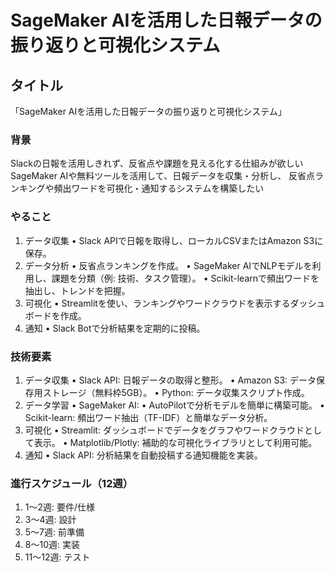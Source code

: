 # SageMaker AIを活用した日報データの振り返りと可視化システム
## タイトル
「SageMaker AIを活用した日報データの振り返りと可視化システム」

### 背景
Slackの日報を活用しきれず、反省点や課題を見える化する仕組みが欲しい
SageMaker AIや無料ツールを活用して、日報データを収集・分析し、
反省点ランキングや頻出ワードを可視化・通知するシステムを構築したい

### やること
 1. データ収集
 • Slack APIで日報を取得し、ローカルCSVまたはAmazon S3に保存。
 2. データ分析
 • 反省点ランキングを作成。
 • SageMaker AIでNLPモデルを利用し、課題を分類（例: 技術、タスク管理）。
 • Scikit-learnで頻出ワードを抽出し、トレンドを把握。
 3. 可視化
 • Streamlitを使い、ランキングやワードクラウドを表示するダッシュボードを作成。
 4. 通知
 • Slack Botで分析結果を定期的に投稿。

### 技術要素
 1. データ収集
 • Slack API: 日報データの取得と整形。
 • Amazon S3: データ保存用ストレージ（無料枠5GB）。
 • Python: データ収集スクリプト作成。
 2. データ学習
 • SageMaker AI:
 • AutoPilotで分析モデルを簡単に構築可能。
 • Scikit-learn: 頻出ワード抽出（TF-IDF）と簡単なデータ分析。
 4. 可視化
 • Streamlit: ダッシュボードでデータをグラフやワードクラウドとして表示。
 • Matplotlib/Plotly: 補助的な可視化ライブラリとして利用可能。
 5. 通知
 • Slack API: 分析結果を自動投稿する通知機能を実装。

### 進行スケジュール（12週）
 1. 1〜2週: 要件/仕様
 2. 3〜4週: 設計
 3. 5〜7週: 前準備
 4. 8〜10週: 実装
 5. 11〜12週: テスト
